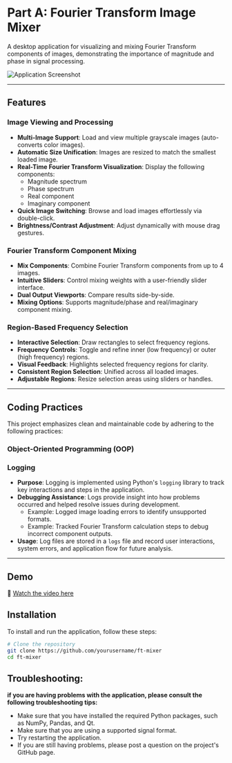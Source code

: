 # Part A: Fourier Transform Image Mixer  

A desktop application for visualizing and mixing Fourier Transform components of images, demonstrating the importance of magnitude and phase in signal processing.  

![Application Screenshot](https://drive.google.com/uc?export=view&id=17rj3RjNTjVcck0GLYtjA9PpQPFLU_Zc-)
  

---

## Features  

### Image Viewing and Processing  
- **Multi-Image Support**: Load and view multiple grayscale images (auto-converts color images).  
- **Automatic Size Unification**: Images are resized to match the smallest loaded image.  
- **Real-Time Fourier Transform Visualization**: Display the following components:  
  - Magnitude spectrum  
  - Phase spectrum  
  - Real component  
  - Imaginary component  
- **Quick Image Switching**: Browse and load images effortlessly via double-click.  
- **Brightness/Contrast Adjustment**: Adjust dynamically with mouse drag gestures.  

### Fourier Transform Component Mixing  
- **Mix Components**: Combine Fourier Transform components from up to 4 images.  
- **Intuitive Sliders**: Control mixing weights with a user-friendly slider interface.  
- **Dual Output Viewports**: Compare results side-by-side.  
- **Mixing Options**: Supports magnitude/phase and real/imaginary component mixing.  

### Region-Based Frequency Selection  
- **Interactive Selection**: Draw rectangles to select frequency regions.  
- **Frequency Controls**: Toggle and refine inner (low frequency) or outer (high frequency) regions.  
- **Visual Feedback**: Highlights selected frequency regions for clarity.  
- **Consistent Region Selection**: Unified across all loaded images.  
- **Adjustable Regions**: Resize selection areas using sliders or handles.  

---

## Coding Practices  

This project emphasizes clean and maintainable code by adhering to the following practices:  

### Object-Oriented Programming (OOP)  
### Logging  
- **Purpose**: Logging is implemented using Python's `logging` library to track key interactions and steps in the application.  
- **Debugging Assistance**: Logs provide insight into how problems occurred and helped resolve issues during development.  
  - Example: Logged image loading errors to identify unsupported formats.  
  - Example: Tracked Fourier Transform calculation steps to debug incorrect component outputs.  
- **Usage**: Log files are stored in a `logs` file and record user interactions, system errors, and application flow for future analysis.  

---
## Demo  

🎥 [Watch the video here](https://drive.google.com/file/d/1HM8Ey05vmTT4qDcWbxkq-qMnfJPvujA9/view?usp=drive_link)


## Installation  

To install and run the application, follow these steps:  

```bash  
# Clone the repository
git clone https://github.com/yourusername/ft-mixer  
cd ft-mixer
```
## Troubleshooting:
**if you are having problems with the application, please consult the following troubleshooting tips:**

- Make sure that you have installed the required Python packages, such as NumPy, Pandas, and Qt.
- Make sure that you are using a supported signal format.
- Try restarting the application.
- If you are still having problems, please post a question on the project's GitHub page.

